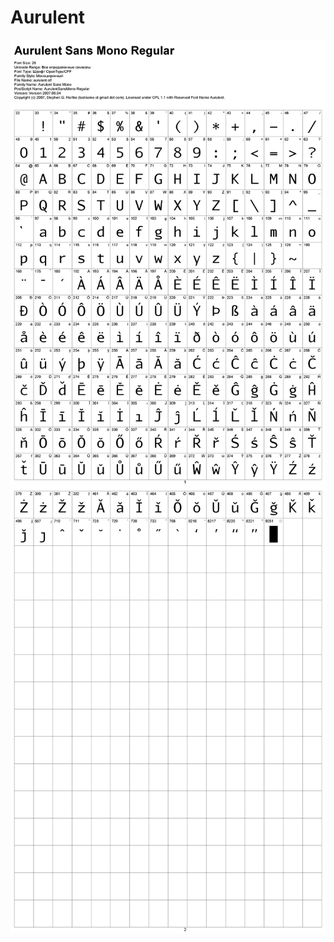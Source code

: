 Aurulent
========

![fornt](https://raw.githubusercontent.com/slagovskiy/fonts/master/monospace/aurulent/preview/aurulent01.png)
![fornt](https://raw.githubusercontent.com/slagovskiy/fonts/master/monospace/aurulent/preview/aurulent02.png)
